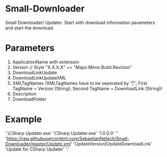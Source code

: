 # Small-Downloader
Small Downloader/ Updater. Start with download information parameters and start the download.

# Parameters
1. ApplicationName with extension
2. Version // Style "X.X.X.X" == "Major.Minor.Build.Revision"
3. DownloadLinkUpdate
4. DownloadLinkUpdateXML
5. XMLTagNames (XMLTagNames have to be seperated by "|"; First TagName = Version (String); Second TagName = DownloadLink (String))
6. Description
7. DownloadFolder

# Example
'.\CSharp Updater.exe' 'CSharp Updater.exe' '1.0.0.0' '' 'https://raw.githubusercontent.com/SebastianNetsch/Small-Downloader/master/Update.xml' 'UpdateVersion|UpdateDownloadLink' 'Update for CSharp Updater' '.'
